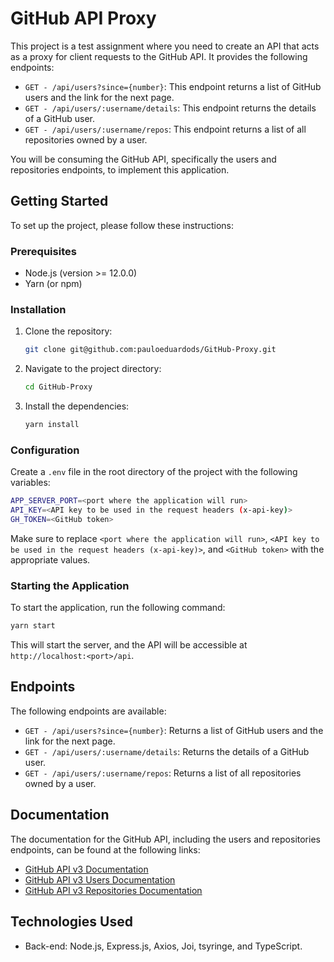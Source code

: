 # GitHub API Proxy

This project is a test assignment where you need to create an API that acts as a proxy for client requests to the GitHub API. It provides the following endpoints:

- `GET - /api/users?since={number}`: This endpoint returns a list of GitHub users and the link for the next page.
- `GET - /api/users/:username/details`: This endpoint returns the details of a GitHub user.
- `GET - /api/users/:username/repos`: This endpoint returns a list of all repositories owned by a user.

You will be consuming the GitHub API, specifically the users and repositories endpoints, to implement this application.

## Getting Started

To set up the project, please follow these instructions:

### Prerequisites

- Node.js (version >= 12.0.0)
- Yarn (or npm)

### Installation

1. Clone the repository:

   ```bash
   git clone git@github.com:pauloeduardods/GitHub-Proxy.git
   ```

2. Navigate to the project directory:

   ```bash
   cd GitHub-Proxy
   ```

3. Install the dependencies:

   ```bash
   yarn install
   ```

### Configuration

Create a `.env` file in the root directory of the project with the following variables:

```bash
APP_SERVER_PORT=<port where the application will run>
API_KEY=<API key to be used in the request headers (x-api-key)>
GH_TOKEN=<GitHub token>
```

Make sure to replace `<port where the application will run>`, `<API key to be used in the request headers (x-api-key)>`, and `<GitHub token>` with the appropriate values.

### Starting the Application

To start the application, run the following command:

```bash
yarn start
```

This will start the server, and the API will be accessible at `http://localhost:<port>/api`.

## Endpoints

The following endpoints are available:

- `GET - /api/users?since={number}`: Returns a list of GitHub users and the link for the next page.
- `GET - /api/users/:username/details`: Returns the details of a GitHub user.
- `GET - /api/users/:username/repos`: Returns a list of all repositories owned by a user.

## Documentation

The documentation for the GitHub API, including the users and repositories endpoints, can be found at the following links:

- [GitHub API v3 Documentation](https://developer.github.com/v3)
- [GitHub API v3 Users Documentation](https://developer.github.com/v3/users)
- [GitHub API v3 Repositories Documentation](https://developer.github.com/v3/repos)

## Technologies Used

- Back-end: Node.js, Express.js, Axios, Joi, tsyringe, and TypeScript.
